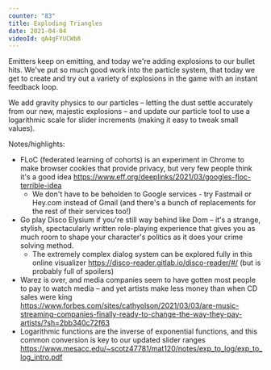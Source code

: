 ```yaml
---
counter: "83"
title: Exploding Triangles
date: 2021-04-04
videoId: qA4gFYUCWb8
---
```


Emitters keep on emitting, and today we're adding explosions to our bullet hits. We've put so much good work into the particle system, that today we get to create and try out a variety of explosions in the game with an instant feedback loop.

We add gravity physics to our particles – letting the dust settle accurately from our new, majestic explosions – and update our particle tool to use a logarithmic scale for slider increments (making it easy to tweak small values).

Notes/highlights:

- FLoC (federated learning of cohorts) is an experiment in Chrome to make browser cookies that provide privacy, but very few people think it's a good idea https://www.eff.org/deeplinks/2021/03/googles-floc-terrible-idea
    - We don't have to be beholden to Google services - try Fastmail or Hey.com instead of Gmail (and there's a bunch of replacements for the rest of their services too!)
- Go play Disco Elysium if you're still way behind like Dom – it's a strange, stylish, spectacularly written role-playing experience that gives you as much room to shape your character's politics as it does your crime solving method.
    - The extremely complex dialog system can be explored fully in this online visualizer https://disco-reader.gitlab.io/disco-reader/#/ (but is probably full of spoilers)
- Warez is over, and media companies seem to have gotten most people to pay to watch media – and yet artists make less money than when CD sales were king https://www.forbes.com/sites/cathyolson/2021/03/03/are-music-streaming-companies-finally-ready-to-change-the-way-they-pay-artists/?sh=2bb340c72f63
- Logarithmic functions are the inverse of exponential functions, and this common conversion is key to our updated slider ranges https://www.mesacc.edu/~scotz47781/mat120/notes/exp_to_log/exp_to_log_intro.pdf